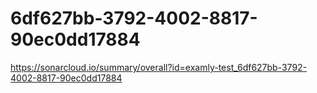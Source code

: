 # 6df627bb-3792-4002-8817-90ec0dd17884
https://sonarcloud.io/summary/overall?id=examly-test_6df627bb-3792-4002-8817-90ec0dd17884
